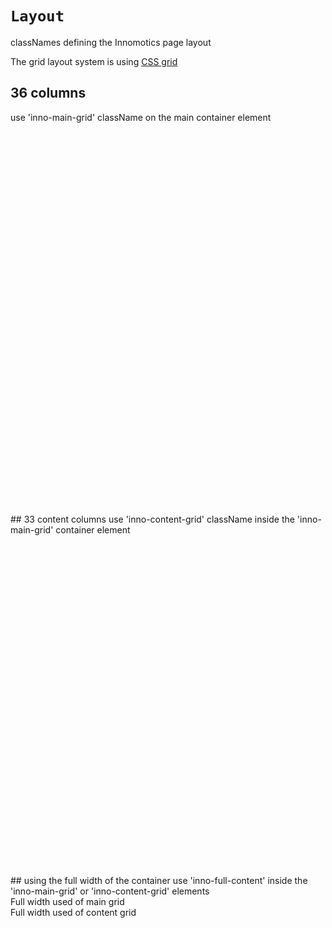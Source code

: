 # `Layout`
 classNames defining the Innomotics page layout

 The grid layout system is using [CSS grid](https://drafts.csswg.org/css-grid/)
## 36 columns
 use 'inno-main-grid' className on the main container element
<div className="inno-main-grid" style={{ "border": "1px solid white"}}>
<div style={{ "borderLeft":"1px solid yellow" }}>&nbsp;</div>
<div style={{ "borderLeft":"1px solid yellow" }}>&nbsp;</div>
<div style={{ "borderLeft":"1px solid yellow" }}>&nbsp;</div>
<div style={{ "borderLeft":"1px solid yellow" }}>&nbsp;</div>
<div style={{ "borderLeft":"1px solid yellow" }}>&nbsp;</div>
<div style={{ "borderLeft":"1px solid yellow" }}>&nbsp;</div>
<div style={{ "borderLeft":"1px solid yellow" }}>&nbsp;</div>
<div style={{ "borderLeft":"1px solid yellow" }}>&nbsp;</div>
<div style={{ "borderLeft":"1px solid yellow" }}>&nbsp;</div>
<div style={{ "borderLeft":"1px solid yellow" }}>&nbsp;</div>
<div style={{ "borderLeft":"1px solid yellow" }}>&nbsp;</div>
<div style={{ "borderLeft":"1px solid yellow" }}>&nbsp;</div>
<div style={{ "borderLeft":"1px solid yellow" }}>&nbsp;</div>
<div style={{ "borderLeft":"1px solid yellow" }}>&nbsp;</div>
<div style={{ "borderLeft":"1px solid yellow" }}>&nbsp;</div>
<div style={{ "borderLeft":"1px solid yellow" }}>&nbsp;</div>
<div style={{ "borderLeft":"1px solid yellow" }}>&nbsp;</div>
<div style={{ "borderLeft":"1px solid yellow" }}>&nbsp;</div>
<div style={{ "borderLeft":"1px solid yellow" }}>&nbsp;</div>
<div style={{ "borderLeft":"1px solid yellow" }}>&nbsp;</div>
<div style={{ "borderLeft":"1px solid yellow" }}>&nbsp;</div>
<div style={{ "borderLeft":"1px solid yellow" }}>&nbsp;</div>
<div style={{ "borderLeft":"1px solid yellow" }}>&nbsp;</div>
<div style={{ "borderLeft":"1px solid yellow" }}>&nbsp;</div>
<div style={{ "borderLeft":"1px solid yellow" }}>&nbsp;</div>
<div style={{ "borderLeft":"1px solid yellow" }}>&nbsp;</div>
<div style={{ "borderLeft":"1px solid yellow" }}>&nbsp;</div>
<div style={{ "borderLeft":"1px solid yellow" }}>&nbsp;</div>
<div style={{ "borderLeft":"1px solid yellow" }}>&nbsp;</div>
<div style={{ "borderLeft":"1px solid yellow" }}>&nbsp;</div>
<div style={{ "borderLeft":"1px solid yellow" }}>&nbsp;</div>
<div style={{ "borderLeft":"1px solid yellow" }}>&nbsp;</div>
<div style={{ "borderLeft":"1px solid yellow" }}>&nbsp;</div>
<div style={{ "borderLeft":"1px solid yellow" }}>&nbsp;</div>
<div style={{ "borderLeft":"1px solid yellow" }}>&nbsp;</div>
<div style={{ "borderLeft":"1px solid yellow", "borderRight":"1px solid yellow" }}>&nbsp;</div>
</div>
## 33 content columns
 use 'inno-content-grid' className inside the 'inno-main-grid' container element
<div className="inno-main-grid" style={{ "border": "1px solid white"}}>
<div className="inno-content-grid">
<div style={{ "borderLeft":"1px solid yellow" }}>&nbsp;</div>
<div style={{ "borderLeft":"1px solid yellow" }}>&nbsp;</div>
<div style={{ "borderLeft":"1px solid yellow" }}>&nbsp;</div>
<div style={{ "borderLeft":"1px solid yellow" }}>&nbsp;</div>
<div style={{ "borderLeft":"1px solid yellow" }}>&nbsp;</div>
<div style={{ "borderLeft":"1px solid yellow" }}>&nbsp;</div>
<div style={{ "borderLeft":"1px solid yellow" }}>&nbsp;</div>
<div style={{ "borderLeft":"1px solid yellow" }}>&nbsp;</div>
<div style={{ "borderLeft":"1px solid yellow" }}>&nbsp;</div>
<div style={{ "borderLeft":"1px solid yellow" }}>&nbsp;</div>
<div style={{ "borderLeft":"1px solid yellow" }}>&nbsp;</div>
<div style={{ "borderLeft":"1px solid yellow" }}>&nbsp;</div>
<div style={{ "borderLeft":"1px solid yellow" }}>&nbsp;</div>
<div style={{ "borderLeft":"1px solid yellow" }}>&nbsp;</div>
<div style={{ "borderLeft":"1px solid yellow" }}>&nbsp;</div>
<div style={{ "borderLeft":"1px solid yellow" }}>&nbsp;</div>
<div style={{ "borderLeft":"1px solid yellow" }}>&nbsp;</div>
<div style={{ "borderLeft":"1px solid yellow" }}>&nbsp;</div>
<div style={{ "borderLeft":"1px solid yellow" }}>&nbsp;</div>
<div style={{ "borderLeft":"1px solid yellow" }}>&nbsp;</div>
<div style={{ "borderLeft":"1px solid yellow" }}>&nbsp;</div>
<div style={{ "borderLeft":"1px solid yellow" }}>&nbsp;</div>
<div style={{ "borderLeft":"1px solid yellow" }}>&nbsp;</div>
<div style={{ "borderLeft":"1px solid yellow" }}>&nbsp;</div>
<div style={{ "borderLeft":"1px solid yellow" }}>&nbsp;</div>
<div style={{ "borderLeft":"1px solid yellow" }}>&nbsp;</div>
<div style={{ "borderLeft":"1px solid yellow" }}>&nbsp;</div>
<div style={{ "borderLeft":"1px solid yellow" }}>&nbsp;</div>
<div style={{ "borderLeft":"1px solid yellow" }}>&nbsp;</div>
<div style={{ "borderLeft":"1px solid yellow" }}>&nbsp;</div>
<div style={{ "borderLeft":"1px solid yellow" }}>&nbsp;</div>
<div style={{ "borderLeft":"1px solid yellow", "borderRight":"1px solid yellow" }}>&nbsp;</div>
</div>
</div>
## using the full width of the container
use 'inno-full-content' inside the 'inno-main-grid' or 'inno-content-grid' elements
<div className="inno-main-grid" style={{ "border": "1px solid white"}}>
<div className="inno-full-content" style={{ "border": "1px solid yellow"}}><div style={{ "justifySelf": "center"}}>Full width used of main grid</div></div>
<div className="inno-content-grid" style={{ "border": "1px solid yellow"}}>
<div className="inno-full-content" style={{ "justifySelf": "center"}}>Full width used of content grid</div>
</div>
</div>
